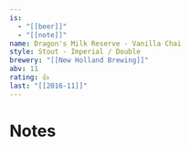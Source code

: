 ```yaml
---
is:
  - "[[beer]]"
  - "[[note]]"
name: Dragon's Milk Reserve - Vanilla Chai
style: Stout - Imperial / Double
brewery: "[[New Holland Brewing]]"
abv: 11
rating: 👍
last: "[[2016-11]]"
---
```

# Notes

